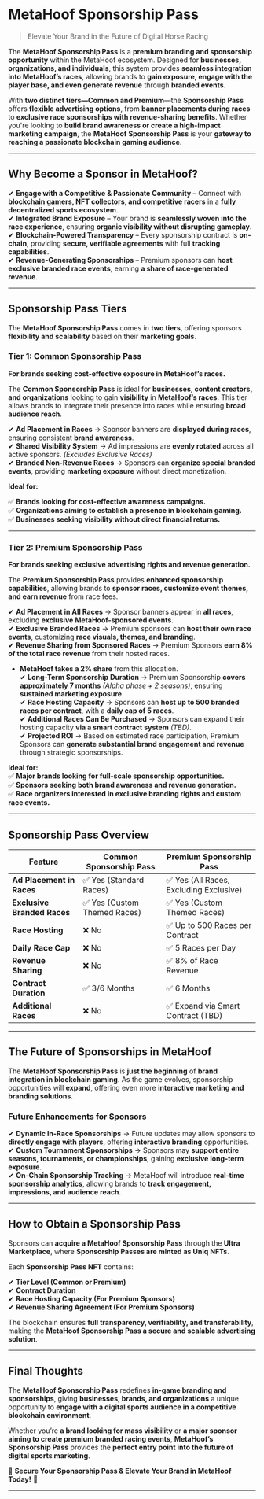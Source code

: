 # MetaHoof Sponsorship Pass <!-- {docsify-ignore} -->

> Elevate Your Brand in the Future of Digital Horse Racing

The **MetaHoof Sponsorship Pass** is a **premium branding and sponsorship opportunity** within the MetaHoof ecosystem.
Designed for **businesses, organizations, and individuals**, this system provides **seamless integration into MetaHoof’s
races**, allowing brands to **gain exposure, engage with the player base, and even generate revenue** through **branded
events**.

With **two distinct tiers—Common and Premium**—the **Sponsorship Pass** offers **flexible advertising options**, from **banner placements during races** to **exclusive race sponsorships with revenue-sharing benefits**. Whether you're
looking to **build brand awareness or create a high-impact marketing campaign**, the **MetaHoof Sponsorship Pass** is
your **gateway to reaching a passionate blockchain gaming audience**.

---

## Why Become a Sponsor in MetaHoof?

✔ **Engage with a Competitive & Passionate Community** – Connect with **blockchain gamers, NFT collectors, and
competitive racers** in a **fully decentralized sports ecosystem**.  
✔ **Integrated Brand Exposure** – Your brand is **seamlessly woven into the race experience**, ensuring **organic
visibility without disrupting gameplay**.  
✔ **Blockchain-Powered Transparency** – Every sponsorship contract is **on-chain**, providing **secure, verifiable
agreements** with full **tracking capabilities**.  
✔ **Revenue-Generating Sponsorships** – Premium sponsors can **host exclusive branded race events**, earning **a share
of race-generated revenue**.

---

## Sponsorship Pass Tiers

The **MetaHoof Sponsorship Pass** comes in **two tiers**, offering sponsors **flexibility and scalability** based on
their **marketing goals**.

### Tier 1: Common Sponsorship Pass

**For brands seeking cost-effective exposure in MetaHoof’s races.**

The **Common Sponsorship Pass** is ideal for **businesses, content creators, and organizations** looking to gain **visibility** in **MetaHoof’s races**. This tier allows brands to integrate their presence into races while ensuring **broad audience reach**.

✔ **Ad Placement in Races** → Sponsor banners are **displayed during races**, ensuring consistent **brand awareness**.  
✔ **Shared Visibility System** → Ad impressions are **evenly rotated** across all active sponsors. *(Excludes Exclusive
Races)*  
✔ **Branded Non-Revenue Races** → Sponsors can **organize special branded events**, providing **marketing exposure**
without direct monetization.

**Ideal for:**

✅ **Brands looking for cost-effective awareness campaigns.**  
✅ **Organizations aiming to establish a presence in blockchain gaming.**  
✅ **Businesses seeking visibility without direct financial returns.**

---

### Tier 2: Premium Sponsorship Pass

**For brands seeking exclusive advertising rights and revenue generation.**

The **Premium Sponsorship Pass** provides **enhanced sponsorship capabilities**, allowing brands to **sponsor races,
customize event themes, and earn revenue** from race fees.

✔ **Ad Placement in All Races** → Sponsor banners appear in **all races**, excluding **exclusive MetaHoof-sponsored
events**.  
✔ **Exclusive Branded Races** → Premium sponsors can **host their own race events**, customizing **race visuals, themes,
and branding**.  
✔ **Revenue Sharing from Sponsored Races** → Premium Sponsors **earn 8% of the total race revenue** from their hosted
races.

- **MetaHoof takes a 2% share** from this allocation.  
  ✔ **Long-Term Sponsorship Duration** → Premium Sponsorship **covers approximately 7 months** *(Alpha phase + 2
  seasons)*, ensuring **sustained marketing exposure**.  
  ✔ **Race Hosting Capacity** → Sponsors can **host up to 500 branded races per contract**, with a **daily cap of 5
  races**.  
  ✔ **Additional Races Can Be Purchased** → Sponsors can expand their hosting capacity **via a smart contract system**
  *(TBD)*.  
  ✔ **Projected ROI** → Based on estimated race participation, Premium Sponsors can **generate substantial brand
  engagement and revenue** through strategic sponsorships.

**Ideal for:**  
✅ **Major brands looking for full-scale sponsorship opportunities.**  
✅ **Sponsors seeking both brand awareness and revenue generation.**  
✅ **Race organizers interested in exclusive branding rights and custom race events.**

---

## Sponsorship Pass Overview

| Feature                     | Common Sponsorship Pass     | Premium Sponsorship Pass               |
|-----------------------------|-----------------------------|----------------------------------------|
| **Ad Placement in Races**   | ✅ Yes (Standard Races)      | ✅ Yes (All Races, Excluding Exclusive) |
| **Exclusive Branded Races** | ✅ Yes (Custom Themed Races) | ✅ Yes (Custom Themed Races)            |
| **Race Hosting**            | ❌ No                        | ✅ Up to 500 Races per Contract         |
| **Daily Race Cap**          | ❌ No                        | ✅ 5 Races per Day                      |
| **Revenue Sharing**         | ❌ No                        | ✅ 8% of Race Revenue                   |
| **Contract Duration**       | ✅ 3/6 Months                | ✅ 6 Months                             |
| **Additional Races**        | ❌ No                        | ✅ Expand via Smart Contract (TBD)      |

---

## The Future of Sponsorships in MetaHoof

The **MetaHoof Sponsorship Pass** is **just the beginning** of **brand integration in blockchain gaming**. As the game
evolves, sponsorship opportunities will **expand**, offering even more **interactive marketing and branding solutions**.

### Future Enhancements for Sponsors

✔ **Dynamic In-Race Sponsorships** → Future updates may allow sponsors to **directly engage with players**, offering **interactive branding** opportunities.  
✔ **Custom Tournament Sponsorships** → Sponsors may **support entire seasons, tournaments, or championships**, gaining **exclusive long-term exposure**.  
✔ **On-Chain Sponsorship Tracking** → MetaHoof will introduce **real-time sponsorship analytics**, allowing brands to **track engagement, impressions, and audience reach**.

---

## How to Obtain a Sponsorship Pass

Sponsors can **acquire a MetaHoof Sponsorship Pass** through the **Ultra Marketplace**, where **Sponsorship Passes are
minted as Uniq NFTs**.

Each **Sponsorship Pass NFT** contains:

✔ **Tier Level (Common or Premium)**  
✔ **Contract Duration**  
✔ **Race Hosting Capacity (For Premium Sponsors)**  
✔ **Revenue Sharing Agreement (For Premium Sponsors)**

The blockchain ensures **full transparency, verifiability, and transferability**, making the **MetaHoof Sponsorship Pass
a secure and scalable advertising solution**.

---

## Final Thoughts

The **MetaHoof Sponsorship Pass** redefines **in-game branding and sponsorships**, giving **businesses, brands, and
organizations** a unique opportunity to **engage with a digital sports audience in a competitive blockchain environment**.

Whether you’re **a brand looking for mass visibility** or **a major sponsor aiming to create premium branded racing
events**, **MetaHoof’s Sponsorship Pass** provides the **perfect entry point into the future of digital sports marketing**.

🚀 **Secure Your Sponsorship Pass & Elevate Your Brand in MetaHoof Today!** 🚀

---
